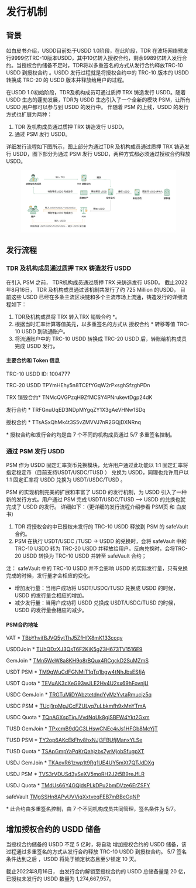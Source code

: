 # 发行机制

## 背景

如白皮书介绍，USDD目前处于USDD 1.0阶段，在此阶段，TDR 在波场网络预发行9999亿TRC-10版本USDD，其中10亿转入授权合约，剩余9989亿转入发行合约。当授权合约储备不足时，TDR将以多重签名的方式从发行合约释放TRC-10 USDD 到授权合约 。USDD 发行过程就是将授权合约中的 TRC-10 版本的 USDD 转换成 TRC-20 的 USDD 版本并释放给用户的过程。&#x20;

在USDD 1.0初始阶段，TDR及机构成员可通过质押 TRX 铸造发行 USDD。随着 USDD 生态的蓬勃发展，TDR为 USDD 生态引入了一个全新的模块 PSM，让所有 USDD 用户都可以参与到 USDD 的发行中。 伴随着 PSM 的上线，USDD 的发行方式也扩展为两种：

1. TDR 及机构成员通过质押 TRX 铸造发行 USDD。
2. 通过 PSM 发行 USDD。

详细发行流程如下图所示，图上部分为通过TDR 及机构成员通过质押 TRX 铸造发行 USDD，图下部分为通过 PSM 发行 USDD，两种方式都必须通过授权合约释放 USDD。

<figure><img src="../.gitbook/assets/web - 中文.png" alt=""><figcaption></figcaption></figure>

## **发行流程**

### **TDR 及机构成员通过质押 TRX 铸造发行 USDD**

在引入 PSM 之前， TDR机构成员通过质押 TRX 来铸造发行 USDD。 截止2022年8月16日， TDR 及机构成员通过该机制共发行了约 725 Million 的USDD， 目前这些 USDD 已经在多条主流区块链和多个主流市场上流通，铸造发行的详细流程如下：

1. TDR及机构成员将 TRX 转入TRX 销毁合约 \*。
2. 根据当时汇率计算等值美元，以多重签名的方式从 授权合约 \* 转移等值 TRC-10 USDD 到流通账户。
3. 将流通账户中的 TRC-10 USDD 转换成 TRC-20 USDD 后，转账给机构成员完成 USDD 发&#x884C;**。**

#### 主要合约和 Token 信息

TRC-10 USDD  ID: 1004777&#x20;

TRC-20 USDD  TPYmHEhy5n8TCEfYGqW2rPxsghSfzghPDn&#x20;

TRX 销毁合约\*  TNMcQVGPzqH9ZfMCSY4PNrukevtDgp24dK&#x20;

发行合约 \*         TRFGnuUqED3NDpMYgqZY1X3gAeVHNw1SDq&#x20;

授权合约 \*         TTsASxQhMk4t3S5vZMVVJ7nR2GQjDXNRnq

&#x20;\* 授权合约和发行合约均是由 7 个不同的机构成员通过 5/7 多重签名控制。

### **通过 PSM 发行 USDD**

PSM 作为 USDD 固定汇率货币兑换模块，允许用户通过此功能以 1:1 固定汇率将指定稳定币（目前支持USDT/USDC/TUSD ） 兑换为 USDD，同理也允许用户以 1:1 固定汇率将 USDD 兑换为 USDT/USDC/TUSD  。

PSM 的实现机制完美的扩展和丰富了 USDD 的发行机制，为 USDD 引入了一种新的发行方式。用户通过 PSM 完成 USDT/USDC/TUSD  --> USDD 的兑换也就完成了 USDD 的发行。 详细如下：（更详细的发行流程介绍参看 PSM页 和 白皮书）

1. TDR 将授权合约中已授权未发行的 TRC-10 USDD 释放到 PSM 的 safeVault 合约。&#x20;
2. PSM 在执行 USDT/USDC /TUSD → USDD 的兑换时，会将 safeVault 中的 TRC-10 USDD 转为 TRC-20 USDD 并释放给用户。反向兑换时，会将TRC-20 USDD 转换为 TRC-10 USDD 并转至 safeVault 合约；&#x20;

注： safeVault 中的 TRC-10 USDD 并不会影响 USDD 的实际发行量，只有兑换完成的时候，发行量才会相应的变化。&#x20;

* 增加发行量：当用户成功将 USDT/USDC/TUSD 兑换成 USDD 的时候， USDD 的发行量会相应的增加。&#x20;
* 减少发行量：当用户成功将 USDD 兑换成 USDT/USDC/TUSD  的时候， USDD 的发行量会相应的减少。

#### PSM合约地址&#x20;

VAT \*                       [ TBbYhvifBJVQ5ytThJ5ZfHfX8mK133ccqv](https://tronscan.org/#/contract/TBbYhvifBJVQ5ytThJ5ZfHfX8mK133ccqv)

USDDJoin \* [         TUhQDzXJ3QsT6F2KiK5gZ3H673TV1516E9](https://tronscan.org/#/contract/TUhQDzXJ3QsT6F2KiK5gZ3H673TV1516E9)

GemJoin \*      [      TMn5WeW8a8KH9o8rBQux4RCgckD2SuMZmS](https://tronscan.org/#/contract/TMn5WeW8a8KH9o8rBQux4RCgckD2SuMZmS)

USDT PSM \*     [    TM9gWuCdFGNMiT1qTq1bgw4tNhJbsESfjA](https://tronscan.org/#/contract/TM9gWuCdFGNMiT1qTq1bgw4tNhJbsESfjA)

USDT Quota \*  [     TEVuAK3cXeG93wJLE2Hv4U2sx69hFovnjU](https://tronscan.org/#/contract/TEVuAK3cXeG93wJLE2Hv4U2sx69hFovnjU)

USDC GemJoin \*  [TRGTuMiDYAbztetdndYyMzYvtaRmucjz5q](https://tronscan.org/#/contract/TRGTuMiDYAbztetdndYyMzYvtaRmucjz5q)

USDC PSM \*         [TUcj1rpMgJCcFZULyq7uLbkmfh9xMnYTmA](https://tronscan.org/#/contract/TUcj1rpMgJCcFZULyq7uLbkmfh9xMnYTmA)

USDC Quota \*       [TQnAGXspTiqJVvdNqUk8giSBFW4Ykt2Gxm](https://tronscan.org/#/contract/TQnAGXspTiqJVvdNqUk8giSBFW4Ykt2Gxm)

TUSD GemJoin \*   [TPxcmB9dQC3LHswCNEc4rJs1HFGb8McYjT](https://tronscan.io/#/contract/TPxcmB9dQC3LHswCNEc4rJs1HFGb8McYjT)

TUSD PSM \*          [TY2op6AKcEkFhv8hxNJj3FBUfjManxYLSe](https://tronscan.io/#/contract/TY2op6AKcEkFhv8hxNJj3FBUfjManxYLSe)

TUSD Quota \*        [TSApGmpYaPqKrQahjzbs7yrMjobSfugpXT](https://tronscan.io/#/contract/TSApGmpYaPqKrQahjzbs7yrMjobSfugpXT)    &#x20;

USDJ GemJoin \*    [TKAovR61zwp1t9Rg1UE4UY5mXt7QTJdDXg](https://tronscan.io/#/contract/TKAovR61zwp1t9Rg1UE4UY5mXt7QTJdDXg)

USDJ PSM \*           [TVS3rVDUSd3ySeXV5moRH2J2t5B9reJfLR](https://tronscan.io/#/contract/TVS3rVDUSd3ySeXV5moRH2J2t5B9reJfLR)

USDJ Quota \*        [TMdUs66Y4GQjdsPLkDPu2bmDVze6ErZSFY ](https://tronscan.io/#/contract/TMdUs66Y4GQjdsPLkDPu2bmDVze6ErZSFY/code)

safeVault                [TMgSSHn8APyUVViqXxtveqFEB7mBBeGqNP](https://tronscan.org/#/contract/TMgSSHn8APyUVViqXxtveqFEB7mBBeGqNP)

&#x20;\*  此合约由多重签名控制，由 7 个不同机构成员共同管理，签名条件为 5/7。

## 增加授权合约的 USDD 储备

当授权合约储备的 USDD 不足 5 亿时，将自动 增加授权合约的 USDD 储备，该过程通过多重签名的方式从发行合约释放 TRC-10 USDD 到授权合约。 5/7 签名条件达到之后 ，USDD 将处于锁定状态且至少锁定 10 天。

截止2022年8月16日， 由发行合约解锁至授权合约的 USDD 总储备量是 20 亿， 已授权未发行的 USDD 数量为 1,274,667,957。



###
